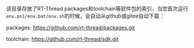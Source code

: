 该目录存放了RT-Thread packages和toolchain等软件包的索引，当您首次运行`env.ps1/env.bat/env.sh`的时候，会自动从github或gitee自动下载：

packages: <https://github.com/rt-thread/packages.git>

toolchain: <https://github.com/rt-thread/sdk.git>
